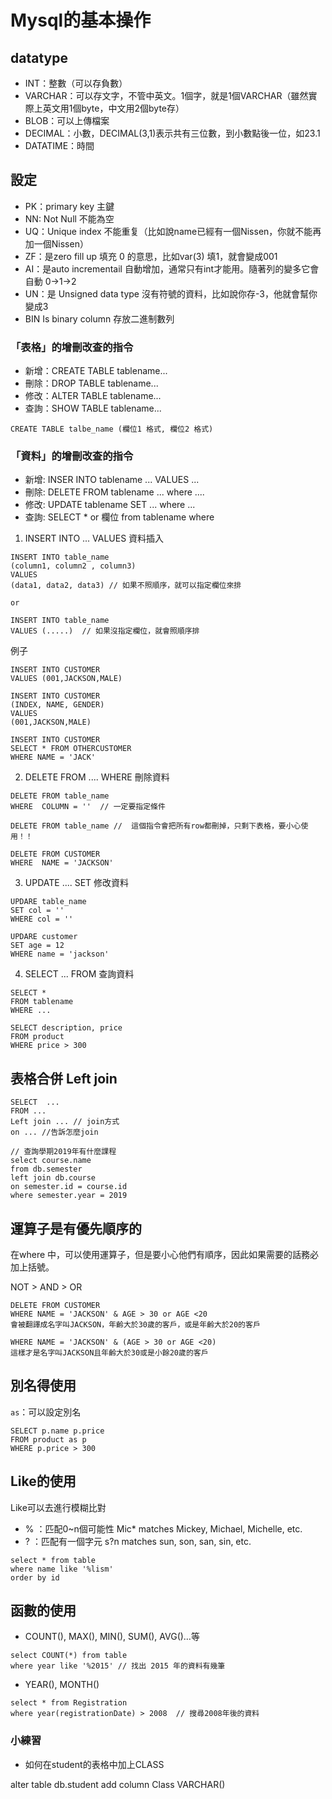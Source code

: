 # Mysql的基本操作


## datatype 

- INT：整數（可以存負數）
- VARCHAR：可以存文字，不管中英文。1個字，就是1個VARCHAR（雖然實際上英文用1個byte，中文用2個byte存）
- BLOB：可以上傳檔案
- DECIMAL：小數，DECIMAL(3,1)表示共有三位數，到小數點後一位，如23.1
- DATATIME：時間

## 設定

- PK：primary key 主鍵
- NN: Not Null 不能為空
- UQ：Unique index 不能重复（比如說name已經有一個Nissen，你就不能再加一個Nissen）
- ZF：是zero fill up 填充 0 的意思，比如var(3) 填1，就會變成001
- AI：是auto incrementail 自動增加，通常只有int才能用。隨著列的變多它會自動 0->1->2
- UN：是 Unsigned data type 沒有符號的資料，比如說你存-3，他就會幫你變成3
- BIN Is binary column 存放二進制數列

### 「表格」的增刪改查的指令

- 新增：CREATE TABLE tablename...
- 刪除：DROP TABLE tablename...
- 修改：ALTER TABLE tablename...
- 查詢：SHOW TABLE tablename...

```
CREATE TABLE talbe_name (欄位1 格式, 欄位2 格式)
```

### 「資料」的增刪改查的指令

- 新增: INSER INTO tablename ... VALUES ...
- 刪除: DELETE FROM tablename ... where ....
- 修改: UPDATE tablename SET ... where ...
- 查詢: SELECT * or 欄位 from tablename where

1. INSERT INTO ... VALUES  資料插入

```
INSERT INTO table_name
(column1, column2 , column3)
VALUES
(data1, data2, data3) // 如果不照順序，就可以指定欄位來排

or 

INSERT INTO table_name
VALUES (.....)  // 如果沒指定欄位，就會照順序排
```

例子

```
INSERT INTO CUSTOMER
VALUES (001,JACKSON,MALE)

INSERT INTO CUSTOMER
(INDEX, NAME, GENDER)
VALUES
(001,JACKSON,MALE)

INSERT INTO CUSTOMER
SELECT * FROM OTHERCUSTOMER
WHERE NAME = 'JACK'
```


2. DELETE FROM .... WHERE 刪除資料

```
DELETE FROM table_name 
WHERE  COLUMN = ''  // 一定要指定條件

DELETE FROM table_name //  這個指令會把所有row都刪掉，只剩下表格，要小心使用！！
```

```
DELETE FROM CUSTOMER
WHERE  NAME = 'JACKSON'
```

3. UPDATE .... SET  修改資料

```
UPDARE table_name
SET col = ''
WHERE col = ''

```
```
UPDARE customer
SET age = 12
WHERE name = 'jackson'
```

4. SELECT ... FROM 查詢資料

```
SELECT * 
FROM tablename
WHERE ...  
```

```
SELECT description, price
FROM product 
WHERE price > 300
```

## 表格合併 Left join

```
SELECT  ...
FROM ...
Left join ... // join方式
on ... //告訴怎麼join 
```

```
// 查詢學期2019年有什麼課程
select course.name
from db.semester
left join db.course
on semester.id = course.id
where semester.year = 2019
```

## 運算子是有優先順序的

在where 中，可以使用運算子，但是要小心他們有順序，因此如果需要的話務必加上括號。

NOT > AND > OR 

```
DELETE FROM CUSTOMER
WHERE NAME = 'JACKSON' & AGE > 30 or AGE <20  
會被翻譯成名字叫JACKSON，年齡大於30歲的客戶，或是年齡大於20的客戶

WHERE NAME = 'JACKSON' & (AGE > 30 or AGE <20)
這樣才是名字叫JACKSON且年齡大於30或是小餘20歲的客戶

```

## 別名得使用

`as`：可以設定別名

```
SELECT p.name p.price
FROM product as p 
WHERE p.price > 300
```

## Like的使用

Like可以去進行模糊比對

- % ：匹配0~n個可能性 Mic* matches Mickey, Michael, Michelle, etc.
- ? ：匹配有一個字元 s?n matches sun, son, san, sin, etc.

```
select * from table
where name like '%lism'
order by id
```

## 函數的使用

- COUNT(), MAX(), MIN(), SUM(), AVG()…等


```
select COUNT(*) from table
where year like '%2015' // 找出 2015 年的資料有幾筆
```
- YEAR(), MONTH()

```
select * from Registration
where year(registrationDate) > 2008  // 搜尋2008年後的資料
```

### 小練習

- 如何在student的表格中加上CLASS

alter table db.student 
add column Class VARCHAR()

